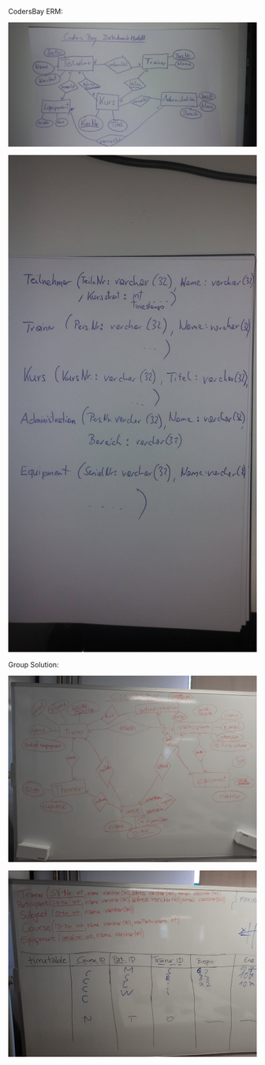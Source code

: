 CodersBay ERM:

![ownERM](WTeCBU5.jpg)

![ownERM](JmedfFz.jpg)

Group Solution:

![ERM](8bb9e446-b3ae-4ea7-861a-a5315d081ac2.jfif)

![ERM](b55c6f3a-048e-407d-a1c0-ec467c9b6cc2.jfif)
